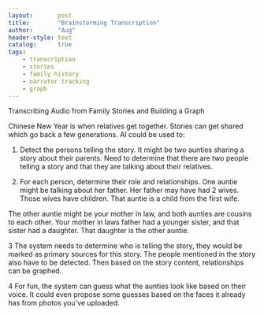```yaml
---
layout:       post
title:        "Brainstorming Transcription"
author:       "Aug"
header-style: text
catalog:      true
tags:
    - transcription
    - stories
    - family history
    - narrator tracking
    - graph
---
```

Transcribing Audio from Family Stories and Building a Graph

Chinese New Year is when relatives get together.  Stories can get shared which go back a few generations.  AI could be used to:

1) Detect the persons telling the story.  It might be two aunties sharing a story about their parents.  Need to determine that there are two people telling a story and that they are talking about their relatives.

2) For each person, determine their role and relationships.  One auntie might be talking about her father.  Her father may have had 2 wives.  Those wives have children.  That auntie is a child from the first wife.

The other auntie might be your mother in law, and both aunties are cousins to each other.  Your mother in laws father had a younger sister, and that sister had a daughter.  That daughter is the other auntie.

3 The system needs to determine who is telling the story, they would be marked as primary sources for this story.  The people mentioned in the story also have to be detected.  Then based on the story content, relationships can be graphed.

4 For fun, the system can guess what the aunties look like based on their voice.  It could even propose some guesses based on the faces it already has from photos you've uploaded.


